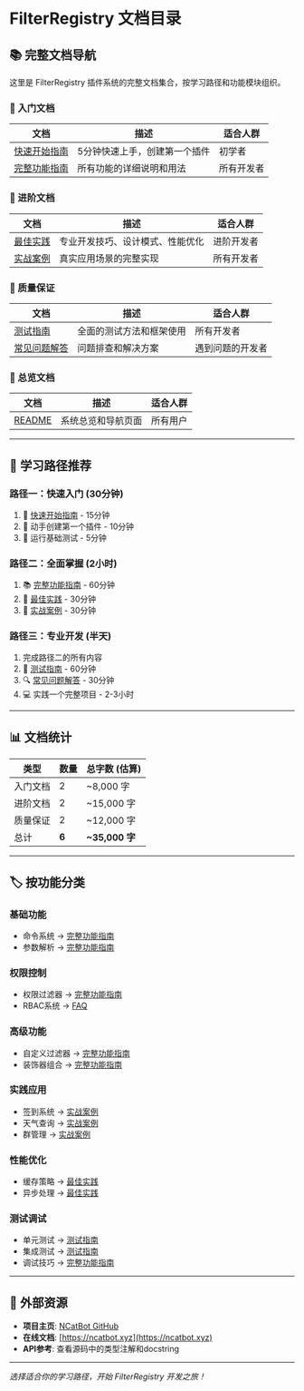 # FilterRegistry 文档目录

## 📚 完整文档导航

这里是 FilterRegistry 插件系统的完整文档集合，按学习路径和功能模块组织。

### 🚀 入门文档

| 文档 | 描述 | 适合人群 |
|------|------|----------|
| [快速开始指南](./FilterRegistry-快速开始.md) | 5分钟快速上手，创建第一个插件 | 初学者 |
| [完整功能指南](./FilterRegistry-完整指南.md) | 所有功能的详细说明和用法 | 所有开发者 |

### 🎯 进阶文档

| 文档 | 描述 | 适合人群 |
|------|------|----------|
| [最佳实践](./FilterRegistry-最佳实践.md) | 专业开发技巧、设计模式、性能优化 | 进阶开发者 |
| [实战案例](./FilterRegistry-实战案例.md) | 真实应用场景的完整实现 | 所有开发者 |

### 🧪 质量保证

| 文档 | 描述 | 适合人群 |
|------|------|----------|
| [测试指南](./FilterRegistry-测试指南.md) | 全面的测试方法和框架使用 | 所有开发者 |
| [常见问题解答](./FilterRegistry-FAQ.md) | 问题排查和解决方案 | 遇到问题的开发者 |

### 📖 总览文档

| 文档 | 描述 | 适合人群 |
|------|------|----------|
| [README](./FilterRegistry-README.md) | 系统总览和导航页面 | 所有用户 |

---

## 🎯 学习路径推荐

### 路径一：快速入门 (30分钟)
1. 📖 [快速开始指南](./FilterRegistry-快速开始.md) - 15分钟
2. 🎯 动手创建第一个插件 - 10分钟
3. 🧪 运行基础测试 - 5分钟

### 路径二：全面掌握 (2小时)
1. 📚 [完整功能指南](./FilterRegistry-完整指南.md) - 60分钟
2. 🎨 [最佳实践](./FilterRegistry-最佳实践.md) - 30分钟
3. 💼 [实战案例](./FilterRegistry-实战案例.md) - 30分钟

### 路径三：专业开发 (半天)
1. 完成路径二的所有内容
2. 🧪 [测试指南](./FilterRegistry-测试指南.md) - 60分钟
3. 🔍 [常见问题解答](./FilterRegistry-FAQ.md) - 30分钟
4. 💻 实践一个完整项目 - 2-3小时

---

## 📊 文档统计

| 类型 | 数量 | 总字数 (估算) |
|------|------|---------------|
| 入门文档 | 2 | ~8,000 字 |
| 进阶文档 | 2 | ~15,000 字 |
| 质量保证 | 2 | ~12,000 字 |
| 总计 | **6** | **~35,000 字** |

---

## 🏷️ 按功能分类

### 基础功能
- 命令系统 → [完整功能指南](./FilterRegistry-完整指南.md#命令系统)
- 参数解析 → [完整功能指南](./FilterRegistry-完整指南.md#参数解析)

### 权限控制
- 权限过滤器 → [完整功能指南](./FilterRegistry-完整指南.md#权限过滤器)
- RBAC系统 → [FAQ](./FilterRegistry-FAQ.md#权限系统问题)

### 高级功能
- 自定义过滤器 → [完整功能指南](./FilterRegistry-完整指南.md#自定义过滤器)
- 装饰器组合 → [完整功能指南](./FilterRegistry-完整指南.md#装饰器组合)

### 实践应用
- 签到系统 → [实战案例](./FilterRegistry-实战案例.md#案例1-签到系统)
- 天气查询 → [实战案例](./FilterRegistry-实战案例.md#案例2-天气查询系统)
- 群管理 → [实战案例](./FilterRegistry-实战案例.md#案例3-群管理系统)

### 性能优化
- 缓存策略 → [最佳实践](./FilterRegistry-最佳实践.md#性能优化建议)
- 异步处理 → [最佳实践](./FilterRegistry-最佳实践.md#异步操作优化)

### 测试调试
- 单元测试 → [测试指南](./FilterRegistry-测试指南.md#单元测试)
- 集成测试 → [测试指南](./FilterRegistry-测试指南.md#集成测试)
- 调试技巧 → [完整功能指南](./FilterRegistry-完整指南.md#调试技巧)

---

## 🔗 外部资源

- **项目主页**: [NCatBot GitHub](https://github.com/huan-yp/NCatBot)
- **在线文档**: [https://ncatbot.xyz](https://ncatbot.xyz)
- **API参考**: 查看源码中的类型注解和docstring

---

*选择适合你的学习路径，开始 FilterRegistry 开发之旅！*
